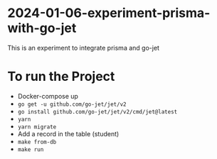 # 2024-01-06-experiment-prisma-with-go-jet

This is an experiment to integrate prisma and go-jet

# To run the Project

- Docker-compose up
- `go get -u github.com/go-jet/jet/v2`
- `go install github.com/go-jet/jet/v2/cmd/jet@latest`
- `yarn`
- `yarn migrate`
- Add a record in the table (student)
- `make from-db`
- `make run`
